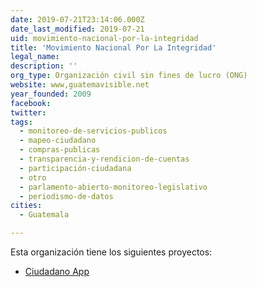 ```yaml
---
date: 2019-07-21T23:14:06.000Z
date_last_modified: 2019-07-21
uid: movimiento-nacional-por-la-integridad
title: 'Movimiento Nacional Por La Integridad'
legal_name: 
description: ''
org_type: Organización civil sin fines de lucro (ONG)
website: www,guatemavisible.net
year_founded: 2009
facebook: 
twitter: 
tags:
  - monitoreo-de-servicios-publicos
  - mapeo-ciudadano
  - compras-publicas
  - transparencia-y-rendicion-de-cuentas
  - participación-ciudadana
  - otro
  - parlamento-abierto-monitoreo-legislativo
  - periodismo-de-datos
cities: 
  - Guatemala

---
```


Esta organización tiene los siguientes proyectos:

- [Ciudadano App](/proyectos/ciudadano-app)
